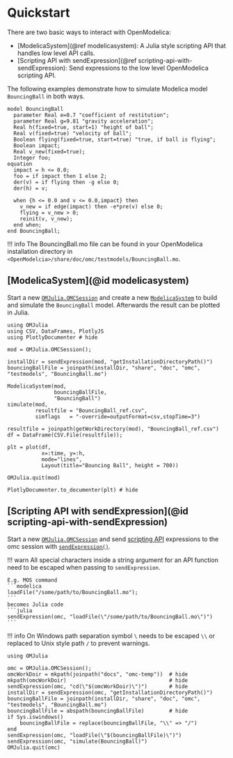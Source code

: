 # Quickstart

There are two basic ways to interact with OpenModelica:

  - [ModelicaSystem](@ref modelicasystem): A Julia style scripting API that handles low level
    API calls.
  - [Scripting API with sendExpression](@ref scripting-api-with-sendExpression):
    Send expressions to the low level OpenModelica scripting API.

The following examples demonstrate how to simulate Modelica model `BouncingBall` in both
ways.

```modelica
model BouncingBall
  parameter Real e=0.7 "coefficient of restitution";
  parameter Real g=9.81 "gravity acceleration";
  Real h(fixed=true, start=1) "height of ball";
  Real v(fixed=true) "velocity of ball";
  Boolean flying(fixed=true, start=true) "true, if ball is flying";
  Boolean impact;
  Real v_new(fixed=true);
  Integer foo;
equation
  impact = h <= 0.0;
  foo = if impact then 1 else 2;
  der(v) = if flying then -g else 0;
  der(h) = v;

  when {h <= 0.0 and v <= 0.0,impact} then
    v_new = if edge(impact) then -e*pre(v) else 0;
    flying = v_new > 0;
    reinit(v, v_new);
  end when;
end BouncingBall;
```

!!! info
    The BouncingBall.mo file can be found in your OpenModelica installation directory in
    `<OpenModelcia>/share/doc/omc/testmodels/BouncingBall.mo`.

## [ModelicaSystem](@id modelicasystem)

Start a new [`OMJulia.OMCSession`](@ref) and create a new [`ModelicaSystem`](@ref) to
build and simulate the `BouncingBall` model.
Afterwards the result can be plotted in Julia.

```@repl ModelicaSystem-example
using OMJulia
using CSV, DataFrames, PlotlyJS
using PlotlyDocumenter # hide

mod = OMJulia.OMCSession();

installDir = sendExpression(mod, "getInstallationDirectoryPath()")
bouncingBallFile = joinpath(installDir, "share", "doc", "omc", "testmodels", "BouncingBall.mo")

ModelicaSystem(mod,
               bouncingBallFile,
               "BouncingBall")
simulate(mod,
         resultfile = "BouncingBall_ref.csv",
         simflags   = "-override=outputFormat=csv,stopTime=3")

resultfile = joinpath(getWorkDirectory(mod), "BouncingBall_ref.csv")
df = DataFrame(CSV.File(resultfile));

plt = plot(df,
           x=:time, y=:h,
           mode="lines",
           Layout(title="Bouncing Ball", height = 700))

OMJulia.quit(mod)
```

```@example ModelicaSystem-example
PlotlyDocumenter.to_documenter(plt) # hide
```

## [Scripting API with sendExpression](@id scripting-api-with-sendExpression)

Start a new [`OMJulia.OMCSession`](@ref) and send
[scripting API](https://openmodelica.org/doc/OpenModelicaUsersGuide/latest/scripting_api.html)
expressions to the omc session with [`sendExpression()`](@ref).

!!! warn
    All special characters inside a string argument for an API function need to be escaped
    when passing to `sendExpression`.

    E.g. MOS command
    ```modelica
    loadFile("/some/path/to/BouncingBall.mo");
    ```
    becomes Julia code
    ```julia
    sendExpression(omc, "loadFile(\"/some/path/to/BouncingBall.mo\")")
    ```

!!! info
    On Windows path separation symbol `\` needs to be escaped `\\`
    or replaced to Unix style path  `/` to prevent warnings.


```@repl ModelicaSystem-example
using OMJulia

omc = OMJulia.OMCSession();
omcWorkDoir = mkpath(joinpath("docs", "omc-temp"))  # hide
mkpath(omcWorkDoir)                                 # hide
sendExpression(omc, "cd(\"$(omcWorkDoir)\")")       # hide
installDir = sendExpression(omc, "getInstallationDirectoryPath()")
bouncingBallFile = joinpath(installDir, "share", "doc", "omc", "testmodels", "BouncingBall.mo")
bouncingBallFile = abspath(bouncingBallFile)        # hide
if Sys.iswindows()
    bouncingBallFile = replace(bouncingBallFile, "\\" => "/")
end
sendExpression(omc, "loadFile(\"$(bouncingBallFile)\")")
sendExpression(omc, "simulate(BouncingBall)")
OMJulia.quit(omc)
```
